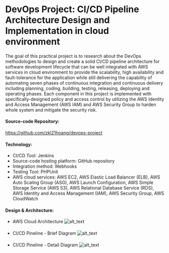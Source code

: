# DevOps Project: CI/CD Pipeline Architecture Design and Implementation in cloud environment
####
The goal of this practical project is to research about the DevOps methodologies to design and create a solid CI/CD pipeline architecture for software development lifecycle that can be well integrated with AWS services in cloud environment to provide the scalability, high availability and fault-tolerance for the application while still delivering the capability of automating seven phases of continuous integration and continuous delivery including planning, coding, building, testing, releasing, deploying and operating phases. Each component in this project is implemented with specifically-designed policy and access control by utilizing the AWS Identity and Access Management (AWS IAM) and AWS Security Group to harden whole system and mitigate the security risk. 

#### Source-code Repository:
https://github.com/zkl21hoang/devops-project

#### Technology:
+	CI/CD Tool: Jenkins
+	Source-code hosting platform: GitHub repository
+	Integration method: Webhooks
+	Testing Tool: PHPUnit
+	AWS cloud services: AWS EC2, AWS Elastic Load Balancer (ELB), AWS Auto Scaling Group (ASG), AWS Launch Configuration, AWS Simple Storage Service (AWS S3), AWS Relational Database Service (RDS), AWS Identity and Access Management (IAM), AWS Security Group, AWS CloudWatch

#### Design & Architecture:
+ AWS Cloud Architecture
![alt_text](https://github.com/zkl21hoang/devops-cicd-project/blob/main/images/aws-cloud-architecture.jpg)

####
+ CI/CD Pineline - Brief Diagram
![alt_text](https://github.com/zkl21hoang/devops-cicd-project/blob/main/images/cicd-diagram.png)

####
+ CI/CD Pineline - Detail Diagram
![alt_text](https://github.com/zkl21hoang/devops-cicd-project/blob/main/images/cicd-diagram-2.jpg)
